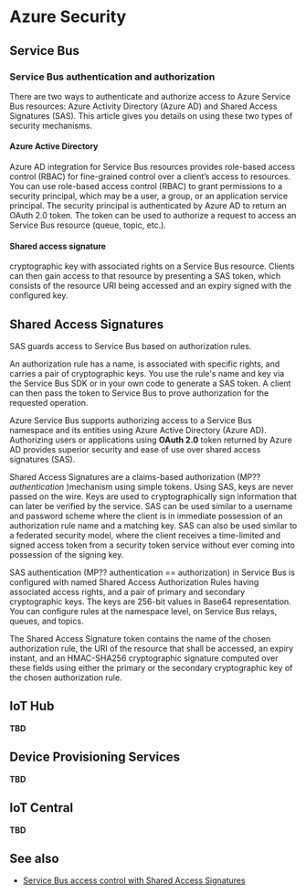 # Azure Security

## Service Bus

### Service Bus authentication and authorization

There are two ways to authenticate and authorize access to Azure Service Bus resources: Azure Activity Directory (Azure AD) and Shared Access Signatures (SAS). This article gives you details on using these two types of security mechanisms.

#### Azure Active Directory

Azure AD integration for Service Bus resources provides role-based access control (RBAC) for fine-grained control over a client’s access to resources. You can use role-based access control (RBAC) to grant permissions to a security principal, which may be a user, a group, or an application service principal. The security principal is authenticated by Azure AD to return an OAuth 2.0 token. The token can be used to authorize a request to access an Service Bus resource (queue, topic, etc.).

#### Shared access signature

cryptographic key with associated rights on a Service Bus resource. Clients can then gain access to that resource by presenting a SAS token, which consists of the resource URI being accessed and an expiry signed with the configured key.

## Shared Access Signatures

SAS guards access to Service Bus based on authorization rules.

An authorization rule has a name, is associated with specific rights, and carries a pair of cryptographic keys. You use the rule's name and key via the Service Bus SDK or in your own code to generate a SAS token. A client can then pass the token to Service Bus to prove authorization for the requested operation.

Azure Service Bus supports authorizing access to a Service Bus namespace and its entities using Azure Active Directory (Azure AD). Authorizing users or applications using **OAuth 2.0** token returned by Azure AD provides superior security and ease of use over shared access signatures (SAS). 

Shared Access Signatures are a claims-based authorization (MP?? _authentication_ )mechanism using simple tokens. Using SAS, keys are never passed on the wire. Keys are used to cryptographically sign information that can later be verified by the service. SAS can be used similar to a username and password scheme where the client is in immediate possession of an authorization rule name and a matching key. SAS can also be used similar to a federated security model, where the client receives a time-limited and signed access token from a security token service without ever coming into possession of the signing key.

SAS authentication (MP?? authentication == authorization) in Service Bus is configured with named Shared Access Authorization Rules having associated access rights, and a pair of primary and secondary cryptographic keys. The keys are 256-bit values in Base64 representation. You can configure rules at the namespace level, on Service Bus relays, queues, and topics.

The Shared Access Signature token contains the name of the chosen authorization rule, the URI of the resource that shall be accessed, an expiry instant, and an HMAC-SHA256 cryptographic signature computed over these fields using either the primary or the secondary cryptographic key of the chosen authorization rule.

## IoT Hub

**TBD**

## Device Provisioning Services

**TBD**

## IoT Central

**TBD**

## See also

- [Service Bus access control with Shared Access Signatures](https://docs.microsoft.com/EN-us/azure/service-bus-messaging/service-bus-sas)